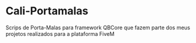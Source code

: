 # Cali-Portamalas
Scrips de Porta-Malas para framework QBCore que fazem parte dos meus projetos realizados para a plataforma FiveM
